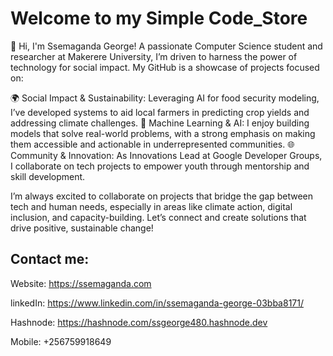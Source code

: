
# Welcome to my Simple Code_Store

👋 Hi, I'm Ssemaganda George!
A passionate Computer Science student and researcher at Makerere University, I’m driven to harness the power of technology for social impact. 
My GitHub is a showcase of projects focused on:

🌍 Social Impact & Sustainability: Leveraging AI for food security modeling, I’ve developed systems to aid local farmers in predicting crop yields and addressing climate challenges.
🤖 Machine Learning & AI: I enjoy building models that solve real-world problems, with a strong emphasis on making them accessible and actionable in underrepresented communities.
🌐 Community & Innovation: As Innovations Lead at Google Developer Groups, I collaborate on tech projects to empower youth through mentorship and skill development.



I’m always excited to collaborate on projects that bridge the gap between tech and human needs, especially in areas like climate action, digital inclusion, and capacity-building. Let’s connect and create solutions that drive positive, sustainable change!




## Contact me:
Website: https://ssemaganda.com

linkedIn: https://www.linkedin.com/in/ssemaganda-george-03bba8171/

Hashnode: https://hashnode.com/ssgeorge480.hashnode.dev

Mobile: +256759918649


<!---
Ssemaganda-George/Ssemaganda-George is a ✨ special ✨ repository because its `README.md` (this file) appears on your GitHub profile.
You can click the Preview link to take a look at your changes.
--->

